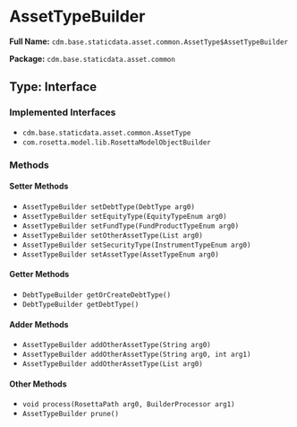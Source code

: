 # AssetTypeBuilder

**Full Name:** `cdm.base.staticdata.asset.common.AssetType$AssetTypeBuilder`

**Package:** `cdm.base.staticdata.asset.common`

## Type: Interface

### Implemented Interfaces

- `cdm.base.staticdata.asset.common.AssetType`
- `com.rosetta.model.lib.RosettaModelObjectBuilder`

### Methods

#### Setter Methods

- `AssetTypeBuilder setDebtType(DebtType arg0)`
- `AssetTypeBuilder setEquityType(EquityTypeEnum arg0)`
- `AssetTypeBuilder setFundType(FundProductTypeEnum arg0)`
- `AssetTypeBuilder setOtherAssetType(List arg0)`
- `AssetTypeBuilder setSecurityType(InstrumentTypeEnum arg0)`
- `AssetTypeBuilder setAssetType(AssetTypeEnum arg0)`

#### Getter Methods

- `DebtTypeBuilder getOrCreateDebtType()`
- `DebtTypeBuilder getDebtType()`

#### Adder Methods

- `AssetTypeBuilder addOtherAssetType(String arg0)`
- `AssetTypeBuilder addOtherAssetType(String arg0, int arg1)`
- `AssetTypeBuilder addOtherAssetType(List arg0)`

#### Other Methods

- `void process(RosettaPath arg0, BuilderProcessor arg1)`
- `AssetTypeBuilder prune()`

